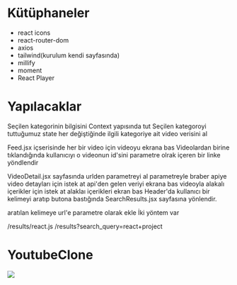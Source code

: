 # Kütüphaneler

- react icons
- react-router-dom
- axios
- tailwind(kurulum kendi sayfasında)
- millify
- moment
- React Player

# Yapılacaklar

Seçilen kategorinin bilgisini Context yapısında tut
Seçilen kategoroyi tuttuğumuz state her değiştiğinde ilgili kategoriye ait video verisini al

Feed.jsx içserisinde her bir video için videoyu ekrana bas
Videolardan birine tıklandığında kullanıcıyı o videonun id'sini parametre olrak içeren bir linke yöndlendir

VideoDetail.jsx sayfasında urlden parametreyi al
parametreyle braber apiye video detayları için istek at
api'den gelen veriyi ekrana bas
videoyla alakalı içerikler için istek at
alaklaı içerikleri ekran bas
Header'da kullanıcı bir kelimeyi aratıp butona bastığında SearchResults.jsx sayfasına yönlendir.

aratılan kelimeye url'e parametre olarak ekle
İki yöntem var

/results/react.js
/results?search_query=react+project
# YoutubeClone

![](Youtube.gif)
